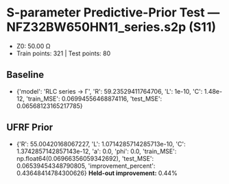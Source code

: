 # S-parameter Predictive-Prior Test — NFZ32BW650HN11_series.s2p (S11)
- Z0: 50.00 Ω
- Train points: 321  |  Test points: 80

## Baseline
- {'model': 'RLC series -> Γ', 'R': 59.23529411764706, 'L': 1e-10, 'C': 1.48e-12, 'train_MSE': 0.06994556468874116, 'test_MSE': 0.06568123165217785}

## UFRF Prior
- {'R': 55.00420168067227, 'L': 1.0714285714285713e-10, 'C': 1.3742857142857143e-12, 'a': 0.0, 'phi': 0.0, 'train_MSE': np.float64(0.06966356059342692), 'test_MSE': 0.06539454348790805, 'improvement_percent': 0.43648414784300626}
**Held-out improvement:** 0.44%